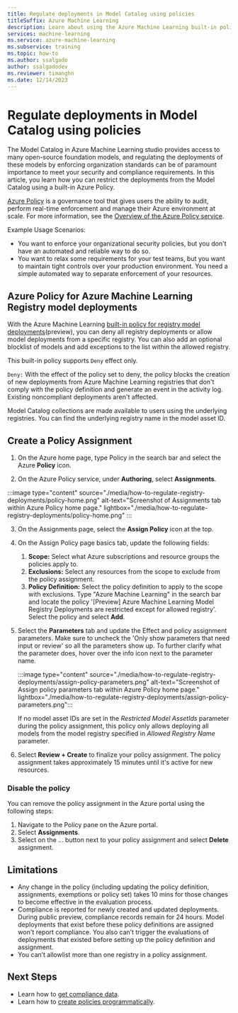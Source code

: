 ```yaml
---
title: Regulate deployments in Model Catalog using policies
titleSuffix: Azure Machine Learning
description: Learn about using the Azure Machine Learning built-in policy to deny registry model deployments 
services: machine-learning
ms.service: azure-machine-learning
ms.subservice: training
ms.topic: how-to
ms.author: ssalgado
author: ssalgadodev
ms.reviewer: timanghn
ms.date: 12/14/2023
---
```


# Regulate deployments in Model Catalog using policies

The Model Catalog in Azure Machine Learning studio provides access to many open-source foundation models, and regulating the deployments of these models by enforcing organization standards can be of paramount importance to meet your security and compliance requirements. In this article, you learn how you can restrict the deployments from the Model Catalog using a built-in Azure Policy.

[Azure Policy](/azure/governance/policy/) is a governance tool that gives users the ability to audit, perform real-time enforcement and manage their Azure environment at scale. For more information, see the [Overview of the Azure Policy service](/azure/governance/policy/overview).

Example Usage Scenarios:

* You want to enforce your organizational security policies, but you don't have an automated and reliable way to do so.
* You want to relax some requirements for your test teams, but you want to maintain tight controls over your production environment. You need a simple automated way to separate enforcement of your resources.

## Azure Policy for Azure Machine Learning Registry model deployments

With the Azure Machine Learning [built-in policy for registry model deployments](https://portal.azure.com/?feature.customportal=false#view/Microsoft_Azure_Policy/PolicyDetailBlade/definitionId/%2Fproviders%2FMicrosoft.Authorization%2FpolicyDefinitions%2F19539b54-c61e-4196-9a38-67598701be90)(preview), you can deny all registry deployments or allow model deployments from a specific registry. You can also add an optional blocklist of models and add exceptions to the list within the allowed registry. 

This built-in policy supports `Deny` effect only.

`Deny:` With the effect of the policy set to deny, the policy blocks the creation of new deployments from Azure Machine Learning registries that don't comply with the policy definition and generate an event in the activity log. Existing noncompliant deployments aren't affected.

Model Catalog collections are made available to users using the underlying registries. You can find the underlying registry name in the model asset ID.   

## Create a Policy Assignment

1. On the Azure home page, type Policy in the search bar and select the Azure **Policy** icon.

2. On the Azure Policy service, under **Authoring**, select **Assignments**.

:::image type="content" source="./media/how-to-regulate-registry-deployments/policy-home.png" alt-text="Screenshot of Assignments tab within Azure Policy home page." lightbox="./media/how-to-regulate-registry-deployments/policy-home.png" :::

3. On the Assignments page, select the **Assign Policy** icon at the top. 

4. On the Assign Policy page basics tab, update the following fields:
    1. **Scope:** Select what Azure subscriptions and resource groups the policies apply to.
    2. **Exclusions:** Select any resources from the scope to exclude from the policy assignment.
    3. **Policy Definition:** Select the policy definition to apply to the scope with exclusions. Type "Azure Machine Learning" in the search bar and locate the policy '[Preview] Azure Machine Learning Model Registry Deployments are restricted except for allowed registry'. Select the policy and select **Add**.

5. Select the **Parameters** tab and update the Effect and policy assignment parameters. Make sure to uncheck the 'Only show parameters that need input or review' so all the parameters show up. To further clarify what the parameter does, hover over the info icon next to the parameter name.

    :::image type="content" source="./media/how-to-regulate-registry-deployments/assign-policy-parameters.png" alt-text="Screenshot of Assign policy parameters tab within Azure Policy home page." lightbox="./media/how-to-regulate-registry-deployments/assign-policy-parameters.png":::

    If no model asset IDs are set in the *Restricted Model AssetIds* parameter during the policy assignment, this policy only allows deploying all models from the model registry specified in *Allowed Registry Name* parameter.

7. Select **Review + Create** to finalize your policy assignment. The policy assignment takes approximately 15 minutes until it's active for new resources. 

### Disable the policy

You can remove the policy assignment in the Azure portal using the following steps:

1. Navigate to the Policy pane on the Azure portal.
2. Select **Assignments**.
3. Select on the ... button next to your policy assignment and select **Delete** assignment.

## Limitations 

* Any change in the policy (including updating the policy definition, assignments, exemptions or policy set) takes 10 mins for those changes to become effective in the evaluation process.
* Compliance is reported for newly created and updated deployments. During public preview, compliance records remain for 24 hours. Model deployments that exist before these policy definitions are assigned won't report compliance. You also can’t trigger the evaluations of deployments that existed before setting up the policy definition and assignment.
* You can’t allowlist more than one registry in a policy assignment.

## Next Steps

- Learn how to [get compliance data](/azure/governance/policy/how-to/get-compliance-data).
- Learn how to [create policies programmatically](/azure/governance/policy/how-to/programmatically-create).
